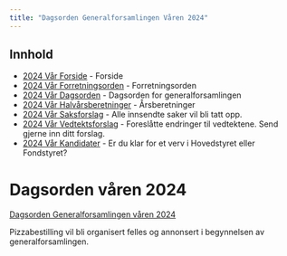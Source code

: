 ```yaml
---
title: "Dagsorden Generalforsamlingen Våren 2024"
---
```


## Innhold
* [2024 Vår Forside](/generalforsamlinger/2024-v)   - Forside
* [2024 Vår Forretningsorden](/generalforsamlinger/2024-v/forretningsorden) - Forretningsorden
* [2024 Vår Dagsorden](/generalforsamlinger/2024-v/dagsorden) - Dagsorden for generalforsamlingen
* [2024 Vår Halvårsberetninger](/generalforsamlinger/2024-v/aarsberetninger) - Årsberetninger
* [2024 Vår Saksforslag](/generalforsamlinger/2024-v/saksforslag) - Alle innsendte saker vil bli tatt opp.
* [2024 Vår Vedtektsforslag](/generalforsamlinger/2024-v/vedtekstforslag) - Foreslåtte endringer til vedtektene. Send gjerne inn ditt forslag.
* [2024 Vår Kandidater](/generalforsamlinger/2024-v/valg) - Er du klar for et verv i Hovedstyret eller Fondstyret? 

# Dagsorden våren 2024

[Dagsorden Generalforsamlingen våren 2024](https://docs.google.com/spreadsheets/d/1CxAIvcdaiEtIMPkYO8Rt0WH8gF_Dpc2N1VgjNI8TSm0/edit?usp=sharing)

Pizzabestilling vil bli organisert felles og annonsert i begynnelsen av generalforsamlingen.